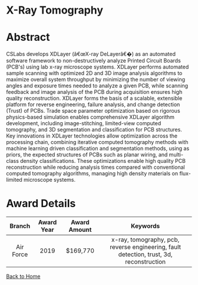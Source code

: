 
X-Ray Tomography
================

# Abstract


CSLabs develops XDLayer (â€œX-ray DeLayerâ€�) as an automated software framework to non-destructively analyze Printed Circuit Boards (PCB's) using lab x-ray microscope systems. XDLayer performs automated sample scanning with optimized 2D and 3D image analysis algorithms to maximize overall system throughput by minimizing the number of viewing angles and exposure times needed to analyze a given PCB, while scanning feedback and image analysis of the PCB during acquisition ensures high quality reconstruction. XDLayer forms the basis of a scalable, extensible platform for reverse engineering, failure analysis, and change detection (Trust) of PCBs. Trade space parameter optimization based on rigorous physics-based simulation enables comprehensive XDLayer algorithm development, including image-stitching, limited-view computed tomography, and 3D segmentation and classification for PCB structures. Key innovations in XDLayer technologies allow optimization across the processing chain, combining iterative computed tomography methods with machine learning driven classification and segmentation methods, using as priors, the expected structures of PCBs such as planar wiring, and multi-class density classifications. These optimizations enable high quality PCB reconstruction while reducing analysis times compared with conventional computed tomography algorithms, managing high density materials on flux-limited microscope systems.  

# Award Details

|Branch|Award Year|Award Amount|Keywords|
| :---: | :---: | :---: | :---: |
|Air Force|2019|$169,770|x-ray, tomography, pcb, reverse engineering, fault detection, trust, 3d, reconstruction|
  
  


[Back to Home](https://github.com/chrischow/dod_sbir_awards/Reports/DJ/#1464)